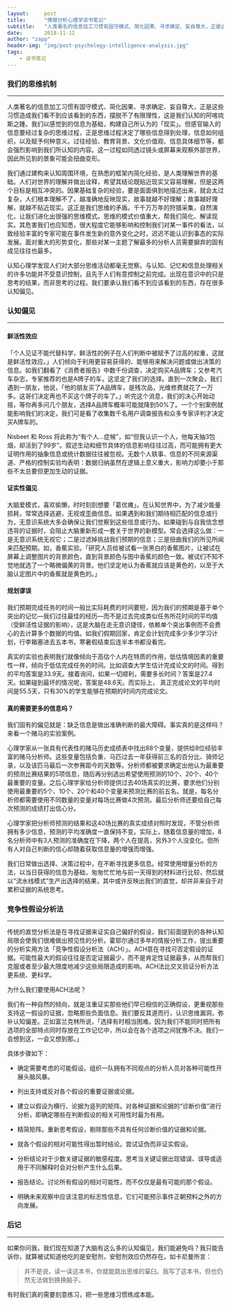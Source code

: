 ```yaml
---
layout:     post
title:      "情报分析心理学读书笔记"
subtitle:   "人类著名的信息加工习惯有固守模式、简化因果、寻求确定、妄自尊大，正是这些习惯造成我们看不到应该看到的东西，摆脱不了有限理性，这是我们认知的阿喀琉斯之踵。"
date:       2018-11-12
author: "zapp"
header-img: "img/post-psychology-intelligence-analysis.jpg"
tags:
    - 读书笔记
---
```


### 我们的思维机制
---

人类著名的信息加工习惯有固守模式、简化因果、寻求确定、妄自尊大，正是这些习惯造成我们看不到应该看到的东西，摆脱不了有限理性，这是我们认知的阿喀琉斯之踵。我们以感觉到的信息为基础，构建自己所认为的「现实」。但感官输入的信息要经过复杂的思维过程，正是思维过程决定了哪些信息得到处理，信息如何组织，以及赋予何种意义。过往经验、教育背景、文化价值观、信息具体细节等，都会强烈影响到我们所认知的内容。这一过程如同透过镜头或屏幕来观察外部世界，因此所见到的景象可能会扭曲变形。

我们通过建构来认知周围环境，在熟悉的框架内简化经验，是人类理解世界的基础。人们对世界的理解并做出诠释，希望其结论既贴近现实又容易理解，但是这两个目标是相互冲突的。因果基础复杂的经验，要是面面俱到地描述出来，就会太过复杂，人们根本理解不了。越准确地反映现实，故事就越不好理解；故事越好理解，就越不贴近现实。这正是我们思维的矛盾。千千万万年的狩猎采集，自然演化，让我们进化出很强的思维模式。思维的模式价值重大，帮我们简化、解读现实。其危害我们也应知悉，很大程度它能够影响和控制我们对某一事件的看法，以致经验丰富的专家可能在事件发生新的意外变化之时，迟迟不能认识到事态的实际发展。面对重大的形势变化，那些对某一主题了解最多的分析人员需要摒弃的固有成见往往也最多。

认知心理学发现人们对大部分思维活动都毫无觉察。与认知、记忆和信息处理相关的许多功能并不受意识控制，且先于人们有意控制之前完成。出现在意识中的只是思考的结果，而非思考的过程。我们要承认我们看不到应该看到的东西，存在很多认知偏见。

### 认知偏见
---

#### 鲜活性效应

「个人见证不能代替科学，鲜活性的例子在人们判断中被赋予了过高的权重，这就是鲜活性效应。」人们倾向于利用更容易获得的、能够用来解决问题或做出决策的信息。如我们翻看了《消费者报告》中数千份调查，决定购买A品牌车；又参考汽车杂志，专家推荐的也是A牌子的车，这坚定了我们的选择。直到一次聚会，我们遇到一朋友，他说，「他的朋友买了A品牌车，是残次品，光维修费就花了一万多。这哥们决定再也不买这个牌子的车了。」听完这个消息，我们的决心开始动摇，等你再多问几个朋友，选择A品牌车概率可能就降到50%了。一个个别案例就能影响我们的决定，我们可是看了收集数千名用户调查报告和众多专家评判才决定买A牌车的。

Nisbeet 和 Ross 将此称为“有个人...症候”，如“但我认识一个人，他每天抽3包烟，却活到了99岁”。叙述生动和细节具体的信息影响往往过高，而可能拥有更大证明作用的抽象信息或统计数据往往被忽视。无数个人轶事、信息的不同来源渠道、严格的控制实验均表明：数据归纳虽然在逻辑上意义重大，影响力却要小于那些不太总要但更加生动的证据。

#### 证实性偏见

大脑爱模式，喜欢偷懒，时时刻刻想要「葛优瘫」。在认知世界中，为了减少能量损耗，常常选择逃避，无视或歪曲信息。如果遇到和我们期待相匹配的信息或行为，无意识系统大多会确保让我们觉察到这些信息或行为。如果碰到与自我信念想违背的证据时，会阻止大脑重新形成一套关于世界的新模型。常会选择这么做：一是无意识系统无视它；二是过滤掉挑战我们预期的信息；三是扭曲我们的所见所闻来匹配预期。如，香蕉实验。「研究人员给被试看一张黑白的香蕉图片，让被试在屏幕上调整图片的背景颜色，直到背景颜色与图中香蕉的颜色一致。被试们不知不觉地就选了一个略微偏黄的背景。他们坚定地认为香蕉就应该是黄色的，以至于大脑认定图片中的香蕉就是黄色的。」

#### 规划谬误

我们预期完成任务的时间一般比实际耗费的时间要短，因为我们的预期是基于单个突出的记忆—我们过往最佳的经历—而不是过去完成类似任务所花时间的平均值（受鲜活性证据的影响），这是大脑在走无意识捷径，依赖单个突出事例而不会费心的去计算多个数据的均值。如我们假期回家，肯定会计划完成多少多少学习计划，行李箱塞进去五本书，寒暑假结束后连半本书都没看完。

真实的实验也表明我们就像倾向于高估个人内在特质的作用，低估情境因素的重要性一样，倾向于低估完成任务的时间。比如调查大学生估计完成论文的时间。得到的平均答案是33.9天。接着询问，如果一切顺利，需要多长时间？答案是27.4天。如果碰到最坏的情况呢，答案是48.6天。而实际上， 真正完成论文的平均时间是55.5天，只有30%的学生能够在预期的时间内完成论文。

#### 真的需要更多的信息吗？

我们固有的偏见就是：缺乏信息是做出准确判断的最大障碍。事实真的是这样吗？来看一个赌马的实验案例。

心理学家从一张具有代表性的赌马历史成绩表中找出88个变量，提供给8位经验丰富的赌马分析师。这些变量包括负重、马匹过去一年获得前三名的百分比、骑师记录，以及该匹马最后一次参赛距今的天数等。分析师都被要求确定出他认为最重要的预测比赛结果的5项信息，随后再分别选出希望使用预测的10个、20个、40个最重要的变量。之后心理学家给分析师提供过去40场真实的比赛，要求他们分别使用最重要的5个、10个、20个和40个变量来预测比赛的前五名。就是，每名分析师都需要使用不同数量的变量对每场比赛做4次预测。最后分析师还要给自己每次预测的成绩打出信心分。

心理学家把分析师预测的结果和这40场比赛的真实成绩对照时发现，不管分析师拥有多少信息，预测的平均准确度一直保持不变。实际上，随着信息量的增加，8名分析师中有3人预测的准确度在下降，两个人在提高，另外3个人没变化。但所有人对自己判断的信心却随着获取信息量的增强而增强。

我们日常做出选择、决策过程中，在不断寻找更多信息。经常使用增量分析的方法，以当日获得的信息为基础，匆匆忙忙地与前一天得到的材料进行比较，然后就以“流水线模式”生产出选择的结果，其中或许反映出我们的直觉，却并非来自于对累积证据的系统思考。

### 竞争性假设分析法
---

传统的直觉分析法是在寻找证据来证实自己偏好的假设，我们前面提到的各种认知局限会使我们很难做出预见性的分析。霍耶尔通过多年的情报分析工作，提出重要的分析实用方法「竞争性假设分析法（ACH）」。ACH意在寻找可否定假设的证据。可能性最大的假设往往是否定证据最少，而不是肯定性证据最多，从而帮我们克服或者至少最大限度地减少这些局限造成的影响。ACH法比交叉验证分析方法更系统、更科学。

为什么我们要使用ACH法呢？

我们有一种自然的倾向，就是注重证实那些他们早已相信的正确假设，更重视那些支持这一假设的证据，忽略那些负面信息。我们要反其道而行，认识思维漏洞，弥补认知偏差。正如富兰克林所说，「选择有时相当困难。因为我们不能同时把所有选项的全部特点同时存放在工作记忆中，所以会在各个选项之间犹豫不决。我们一会想到这，一会又想到那。」

具体步骤如下：

- 确定需要考虑的可能假设。组织一队拥有不同观点的分析人员对各种可能性开展头脑风暴。

- 列出支持或反对各个假设的重要证据或论据。

- 建立以假设为横行、论据为竖列的矩阵。对各种证据和论据的“诊断价值”进行分析，即确定哪些在判断假设的相关可用性时最为有用。

- 精简矩阵。重新思考假设，剔除那些不具有任何诊断价值的证据和论据。

- 就各个假设的相对可能性得出暂时结论。尝试证伪而非证实假设。

- 分析结论对于少数关键证据的敏感程度。思考当关键证据出现错误、误导或适用于不同解释时会对分析产生什么后果。

- 报告结论。讨论所有假设的相对可能性，而不仅仅是最有可能的那个假设。

- 明确未来观察中应该注意的标志性信息，它们可能预示事件正朝预料之外的方向发展。


### 后记
---

如果你问我，我们现在知道了大脑有这么多的认知偏见，我们能避免吗？我只能告诉你，就算被试知道他吃的是安慰剂，安慰剂效应仍然存在。如卡尼曼所言：

> 并不是说，读一读这本书，你就能跳出思维的窠臼。我写了这本书，但也仍然无法做到换换脑子。

有时我们真的需要刻意练习，把一些思维习惯练成本能。
 




